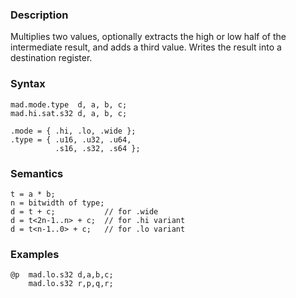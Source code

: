 ### Description

Multiplies two values, optionally extracts the high or low half of the intermediate result, and adds
a third value. Writes the result into a destination register.

### Syntax

```
mad.mode.type  d, a, b, c;
mad.hi.sat.s32 d, a, b, c;

.mode = { .hi, .lo, .wide };
.type = { .u16, .u32, .u64,
          .s16, .s32, .s64 };
```

### Semantics

```
t = a * b;
n = bitwidth of type;
d = t + c;           // for .wide
d = t<2n-1..n> + c;  // for .hi variant
d = t<n-1..0> + c;   // for .lo variant
```

### Examples

```
@p  mad.lo.s32 d,a,b,c;
    mad.lo.s32 r,p,q,r;
```

